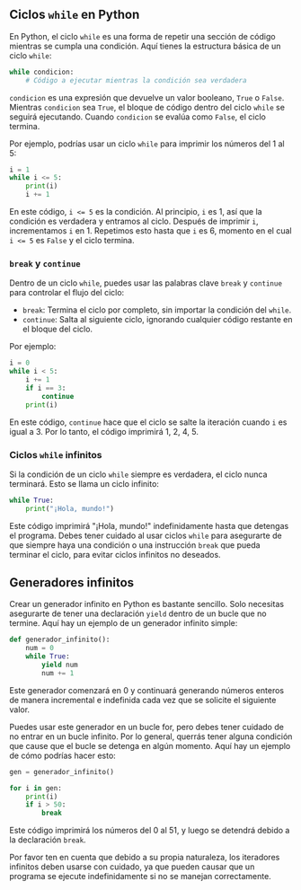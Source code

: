## Ciclos `while` en Python

En Python, el ciclo `while` es una forma de repetir una sección de código mientras se cumpla una condición. Aquí tienes la estructura básica de un ciclo `while`:

```python
while condicion:
    # Código a ejecutar mientras la condición sea verdadera
```

`condicion` es una expresión que devuelve un valor booleano, `True` o `False`. Mientras `condicion` sea `True`, el bloque de código dentro del ciclo `while` se seguirá ejecutando. Cuando `condicion` se evalúa como `False`, el ciclo termina.

Por ejemplo, podrías usar un ciclo `while` para imprimir los números del 1 al 5:

```python
i = 1
while i <= 5:
    print(i)
    i += 1
```

En este código, `i <= 5` es la condición. Al principio, `i` es 1, así que la condición es verdadera y entramos al ciclo. Después de imprimir `i`, incrementamos `i` en 1. Repetimos esto hasta que `i` es 6, momento en el cual `i <= 5` es `False` y el ciclo termina.

### `break` y `continue`

Dentro de un ciclo `while`, puedes usar las palabras clave `break` y `continue` para controlar el flujo del ciclo:

- `break`: Termina el ciclo por completo, sin importar la condición del `while`.
- `continue`: Salta al siguiente ciclo, ignorando cualquier código restante en el bloque del ciclo.

Por ejemplo:

```python
i = 0
while i < 5:
    i += 1
    if i == 3:
        continue
    print(i)
```

En este código, `continue` hace que el ciclo se salte la iteración cuando `i` es igual a 3. Por lo tanto, el código imprimirá 1, 2, 4, 5.

### Ciclos `while` infinitos

Si la condición de un ciclo `while` siempre es verdadera, el ciclo nunca terminará. Esto se llama un ciclo infinito:

```python
while True:
    print("¡Hola, mundo!")
```

Este código imprimirá "¡Hola, mundo!" indefinidamente hasta que detengas el programa. Debes tener cuidado al usar ciclos `while` para asegurarte de que siempre haya una condición o una instrucción `break` que pueda terminar el ciclo, para evitar ciclos infinitos no deseados.

## Generadores infinitos

Crear un generador infinito en Python es bastante sencillo. Solo necesitas asegurarte de tener una declaración `yield` dentro de un bucle que no termine. Aquí hay un ejemplo de un generador infinito simple:

```python
def generador_infinito():
    num = 0
    while True:
        yield num
        num += 1
```

Este generador comenzará en 0 y continuará generando números enteros de manera incremental e indefinida cada vez que se solicite el siguiente valor.

Puedes usar este generador en un bucle for, pero debes tener cuidado de no entrar en un bucle infinito. Por lo general, querrás tener alguna condición que cause que el bucle se detenga en algún momento. Aquí hay un ejemplo de cómo podrías hacer esto:

```python
gen = generador_infinito()

for i in gen:
    print(i)
    if i > 50:
        break
```

Este código imprimirá los números del 0 al 51, y luego se detendrá debido a la declaración `break`.

Por favor ten en cuenta que debido a su propia naturaleza, los iteradores infinitos deben usarse con cuidado, ya que pueden causar que un programa se ejecute indefinidamente si no se manejan correctamente.